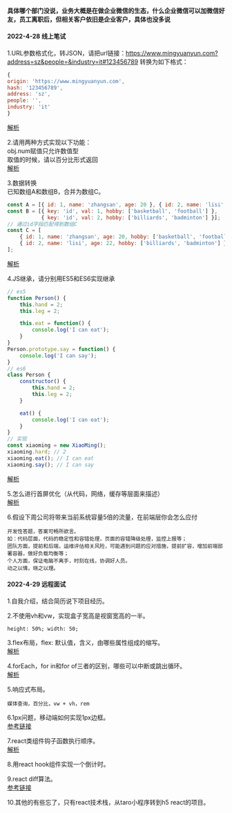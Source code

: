 #### 具体哪个部门没说，业务大概是在做企业微信的生态，什么企业微信可以加微信好友，员工离职后，但相关客户依旧是企业客户，具体也没多说
#### 2022-4-28 线上笔试
1.URL参数格式化，转JSON，请把url链接：https://www.mingyuanyun.com?address=sz&people=&industry=it#123456789  转换为如下格式：
``` javascript
{
origin: 'https://www.mingyuanyun.com',
hash: '123456789',
address: 'sz',
people: '',
industry: 'it'
}

```
[解析](https://github.com/Vitaminaq/interview-collection/issues/1)  

2.请用两种方式实现以下功能：  
obj.num赋值只允许数值型  
取值的时候，请以百分比形式返回  
[解析](https://github.com/Vitaminaq/interview-collection/issues/2)  
  
3.数据转换  
已知数组A和数组B，合并为数组C。
```javascript
const A = [{ id: 1, name: 'zhangsan', age: 20 }, { id: 2, name: 'lisi', age: 22 }];
const B = [{ key: 'id', val: 1, hobby: ['basketball', 'football'] },
           { key: 'id', val: 2, hobby: ['billiards', 'badminton'] }];
// 通过id字段匹配得到数组C
const C = [
    { id: 1, name: 'zhangsan', age: 20, hobby: ['basketball', 'football'] },
    { id: 2, name: 'lisi', age: 22, hobby: ['billiards', 'badminton'] }
];
```
[解析](https://github.com/Vitaminaq/interview-collection/issues/3)  

4.JS继承，请分别用ES5和ES6实现继承
```javascript
// es5
function Person() {
    this.hand = 2;
    this.leg = 2;

    this.eat = function() {
        console.log('I can eat');
    }
}
Person.prototype.say = function() {
    console.log('I can say');
}
// es6
class Person {
    constructor() {
        this.hand = 2;
        this.leg = 2;
    }

    eat() {
        console.log('I can eat');
    }
}
// 实现
const xiaoming = new XiaoMing();
xiaoming.hard; // 2
xiaoming.eat(); // I can eat
xiaoming.say(); // I can say
```
[解析](https://github.com/Vitaminaq/interview-collection/issues/4)  

5.怎么进行首屏优化（从代码，网络，缓存等层面来描述）  
[解析](https://github.com/Vitaminaq/interview-collection/issues/5) 

6.假设下周公司将带来当前系统容量5倍的流量，在前端层你会怎么应付  
```
开发性答题，答案可畅所欲言。
如：代码层面，代码的稳定性和容错处理，页面的容错降级处理，监控上报等；
团队方面，提前和后端，运维评估相关风险，可能遇到问题的应对措施，提前扩容，增加前端部署容器，做好负载均衡等；
个人方面，保证电脑不离手，时刻在线，协调好人员。
动之以情，晓之以理。
```

#### 2022-4-29 远程面试
1.自我介绍，结合简历说下项目经历。  
  
2.不使用vh和vw，实现盒子宽高是视窗宽高的一半。  
```
height: 50%; width: 50;
```
  
3.flex布局，flex: 默认值，含义，由哪些属性组成的缩写。   
[解析](https://github.com/Vitaminaq/interview-collection/issues/13)   
  
4.forEach，for in和for of三者的区别，哪些可以中断或跳出循环。  
[解析](https://github.com/Vitaminaq/interview-collection/issues/8)

5.响应式布局。  
```
媒体查询，百分比，vw + vh，rem
```
  
6.1px问题，移动端如何实现1px边框。  
[参考链接](https://www.jianshu.com/p/31f8907637a6)

7.react类组件钩子函数执行顺序。  
[解析](https://github.com/Vitaminaq/interview-collection/issues/9)
  
8.用react hook组件实现一个倒计时。  
  
9.react diff算法。  
[参考链接](https://blog.csdn.net/qq_39207948/article/details/112639720)  
  
10.其他的有些忘了，只有react技术栈，从taro小程序转到h5 react的项目。
